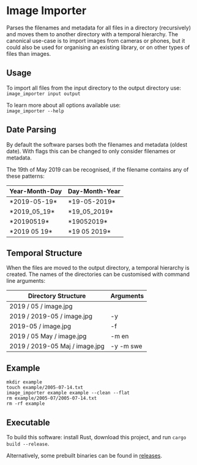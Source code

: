 # Image Importer

Parses the filenames and metadata for all files in a directory (recursively) and moves them to another directory with a temporal hierarchy.
The canonical use-case is to import images from cameras or phones, but it could also be used for organising an existing library, or on other types of files than images.


## Usage

To import all files from the input directory to the output directory use:  
```image_importer input output```

To learn more about all options available use:  
```image_importer --help```


## Date Parsing

By default the software parses both the filenames and metadata (oldest date).
With flags this can be changed to only consider filenames or metadata.

The 19th of May 2019 can be recognised, if the filename contains any of these patterns:

| Year-Month-Day | Day-Month-Year |
|----------------|----------------|
| \*2019-05-19\* | \*19-05-2019\* |
| \*2019_05_19\* | \*19_05_2019\* |
|  \*20190519\*  |  \*19052019\*  |
| \*2019 05 19\* | \*19 05 2019\* |


## Temporal Structure

When the files are moved to the output directory, a temporal hierarchy is created.
The names of the directories can be customised with command line arguments:

| Directory Structure | Arguments |
|---|---|
| 2019 / 05 / image.jpg | |
| 2019 / 2019-05 / image.jpg | -y |
| 2019-05 / image.jpg | -f |
| 2019 / 05 May / image.jpg | -m en |
| 2019 / 2019-05 Maj / image.jpg | -y -m swe |


## Example

```{sh}
mkdir example
touch example/2005-07-14.txt
image_importer example example --clean --flat
rm example/2005-07/2005-07-14.txt
rm -rf example
```


## Executable

To build this software: install Rust, download this project, and run `cargo build --release`.

Alternatively, some prebuilt binaries can be found in [releases](https://github.com/Aggrathon/image_importer/releases).

